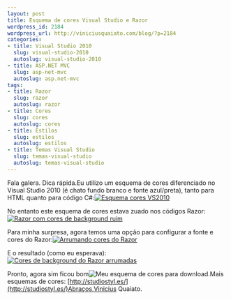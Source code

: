 ```yaml
--- 
layout: post
title: Esquema de cores Visual Studio e Razor
wordpress_id: 2184
wordpress_url: http://viniciusquaiato.com/blog/?p=2184
categories: 
- title: Visual Studio 2010
  slug: visual-studio-2010
  autoslug: visual-studio-2010
- title: ASP.NET MVC
  slug: asp-net-mvc
  autoslug: asp.net-mvc
tags: 
- title: Razor
  slug: razor
  autoslug: razor
- title: Cores
  slug: cores
  autoslug: cores
- title: Estilos
  slug: estilos
  autoslug: estilos
- title: Temas Visual Studio
  slug: temas-visual-studio
  autoslug: temas-visual-studio
---
```



Fala galera. Dica rápida.Eu utilizo um esquema de cores diferenciado no Visual Studio 2010 (é chato fundo branco e fonte azul/preta), tanto para HTML quanto para código C#:[![Esquema cores VS2010](http://viniciusquaiato.com/images_posts/Esquema-cores-VS2010-300x200.png "Esquema cores VS2010")](http://viniciusquaiato.com/images_posts/Esquema-cores-VS2010.png)



No entanto este esquema de cores estava zuado nos códigos Razor:[![Razor com cores de background ruim](http://viniciusquaiato.com/images_posts/Razor-com-background-ruim-300x140.png "Razor com cores de background ruim")](http://viniciusquaiato.com/images_posts/Razor-com-background-ruim.png)



Para minha surpresa, agora temos uma opção para configurar a fonte e cores do Razor:[![Arrumando cores do Razor](http://viniciusquaiato.com/images_posts/Arrumando-cores-do-Razor-300x172.png "Arrumando cores do Razor")](http://viniciusquaiato.com/images_posts/Arrumando-cores-do-Razor.png)



E o resultado (como eu esperava):[![Cores de background do Razor arrumadas](http://viniciusquaiato.com/images_posts/Cores-do-Razor-arrumadas-300x140.png "Cores de background do Razor arrumadas")](http://viniciusquaiato.com/images_posts/Cores-do-Razor-arrumadas.png)

Pronto, agora sim ficou bom![Meu esquema de cores para download.](http://viniciusquaiato.com/files/vscolorschemes/Esquema_Cores_ViniciusQuaiato_22_11_2010.vssettings)Mais esquemas de cores: [http://studiostyl.es/](http://studiostyl.es/)Abraços,Vinicius Quaiato.
